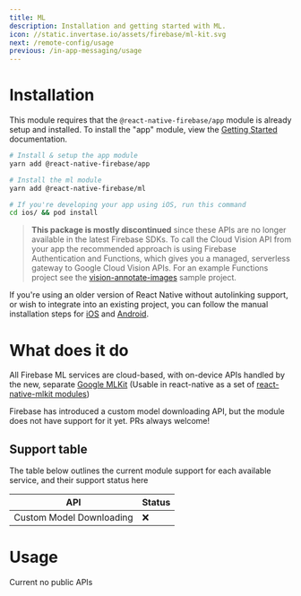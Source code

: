 ```yaml
---
title: ML
description: Installation and getting started with ML.
icon: //static.invertase.io/assets/firebase/ml-kit.svg
next: /remote-config/usage
previous: /in-app-messaging/usage
---
```


# Installation

This module requires that the `@react-native-firebase/app` module is already setup and installed. To install the "app" module, view the
[Getting Started](/) documentation.

```bash
# Install & setup the app module
yarn add @react-native-firebase/app

# Install the ml module
yarn add @react-native-firebase/ml

# If you're developing your app using iOS, run this command
cd ios/ && pod install
```

> **This package is mostly discontinued** since these APIs are no longer available in the latest Firebase SDKs.
> To call the Cloud Vision API from your app the recommended approach is using Firebase
> Authentication and Functions, which gives you a managed, serverless gateway to Google Cloud Vision APIs. For an example
> Functions project see the [vision-annotate-images](https://github.com/firebase/functions-samples/tree/master/vision-annotate-images) sample project.

If you're using an older version of React Native without autolinking support, or wish to integrate into an existing project,
you can follow the manual installation steps for [iOS](/ml/usage/installation/ios) and [Android](/ml/usage/installation/android).

# What does it do

All Firebase ML services are cloud-based, with on-device APIs handled by the new, separate [Google MLKit](https://developers.google.com/ml-kit/) (Usable in react-native
as a set of [react-native-mlkit modules](https://www.npmjs.com/org/react-native-mlkit))

Firebase has introduced a custom model downloading API, but the module does not have support for it yet. PRs always welcome!

## Support table

The table below outlines the current module support for each available service, and their support status here

| API                      | Status |
| ------------------------ | ------ |
| Custom Model Downloading | ❌     |

# Usage

Current no public APIs
